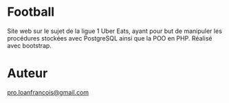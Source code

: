 # Football
Site web sur le sujet de la ligue 1 Uber Eats, ayant pour but de manipuler les procédures stockées avec PostgreSQL ainsi que la POO en PHP. Réalisé avec bootstrap.

# Auteur
pro.loanfrancois@gmail.com
